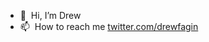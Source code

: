 - 👋   Hi, I’m Drew
- 📫   How to reach me [twitter.com/drewfagin](https://twitter.com/drewfagin) 

<!---
yodreww/yodreww is a ✨ special ✨ repository because its `README.md` (this file) appears on your GitHub profile.
You can click the Preview link to take a look at your changes.
--->

